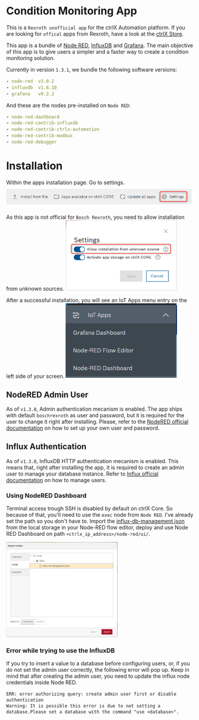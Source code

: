 # Condition Monitoring App
This is a `Rexroth unofficial app` for the ctrlX Automation platform. If you are looking for `offical` apps from Rexroth, have a look at the [ctrlX Store](https://developer.community.boschrexroth.com/t5/Store-and-How-to/bg-p/dcdev_community-dev-blog/label-name/rex_c_Store).

This app is a bundle of [Node RED](https://nodered.org/), [InfluxDB](https://www.influxdata.com/) and [Grafana](https://grafana.com/). The main objective of this app is to give users a simpler and a faster way to create a condition monitoring solution.

Currently in version `1.3.1`, we bundle the following software versions:

```yaml
- node-red  v3.0.2
- influxdb  v1.8.10
- grafana   v9.2.2
```

And these are the nodes pre-installed on `Node RED`:
```yaml
- node-red-dashboard 
- node-red-contrib-influxdb 
- node-red-contrib-ctrlx-automation
- node-red-contrib-modbus
- node-red-debugger
```

# Installation
Within the apps installation page. Go to settings.
<img src="docs/goto-settings.png" alt="Go to Settings" width="600" />

As this app is not official for `Bosch Rexroth`, you need to allow installation from unknown sources.
<img src="docs/allow-third-party.png" alt="Allow Third Party Apps" width="300" />

After a successful installation, you will see an IoT Apps menu entry on the left side of your screen.
<img src="docs/menu-integration.png" alt="ctrlX OS Menu Integration" width="300" />

## NodeRED Admin User
As of `v1.3.0`, Admin authentication mecanism is enabled. The app ships with default `boschrexroth` as user and password, but it is required for the user to change it right after installing. Please, refer to the [NodeRED official documentation](https://nodered.org/docs/user-guide/runtime/securing-node-red#usernamepassword-based-authentication) on how to set up your own user and password.

## Influx Authentication
As of `v1.3.0`, InfluxDB HTTP authentication mecanism is enabled. This means that, right after installing the app, it is required to create an admin user to manage your database instance. Refer to [Influx official documentation](https://docs.influxdata.com/influxdb/v1.8/administration/authentication_and_authorization/#user-management-commands) on how to manage users.

### Using NodeRED Dashboard
Terminal access trough SSH is disabled by default on ctrlX Core. So because of that, you'll need to use the `exec` node from `Node RED`. I've already set the path so you don't have to. Import the [influx-db-management.json](https://raw.githubusercontent.com/lg-lima1/condition-monitoring-app/master/config/influx-db-management.json) from the local storage in your Node-RED flow editor, deploy and use Node RED Dashboard on path `<ctrlx_ip_address>/node-red/ui/`.

<img src="docs/import-flow.png" alt="Import flow from local storage" width="300" />

### Error while trying to use the InfluxDB
If you try to insert a value to a database before configuring users, or, if you do not set the admin user correctly, the following error will pop up. Keep in mind that after creating the admin user, you need to update the influx node credentials inside Node RED.
```
ERR: error authorizing query: create admin user first or disable authentication
Warning: It is possible this error is due to not setting a database.Please set a database with the command "use <database>".
```
